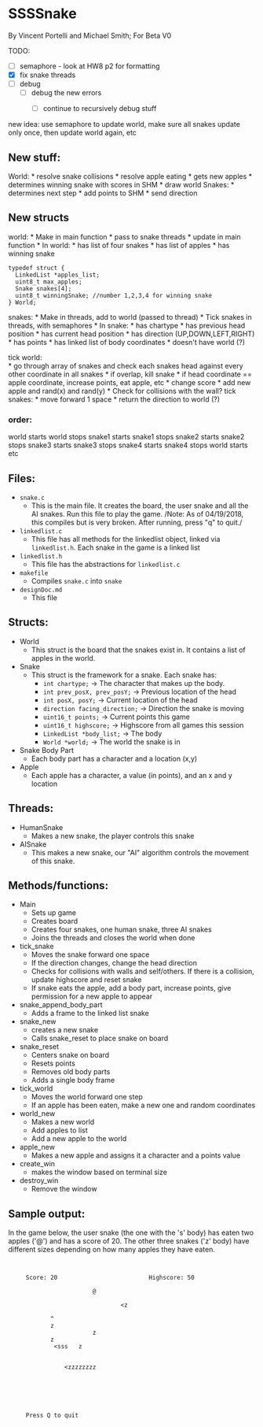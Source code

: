 # SSSSnake
By Vincent Portelli and Michael Smith; For Beta V0

TODO: 
- [ ] semaphore - look at HW8 p2 for formatting
- [x] fix snake threads
- [ ] debug
	- [ ] debug the new errors 
		- [ ] continue to recursively debug stuff


new idea: use semaphore to update world, make sure all snakes update only once, then update world again, etc

## New stuff: 

World: 
	* resolve snake collisions 
	* resolve apple eating
	* gets new apples
	* determines winning snake with scores in SHM
	* draw world
Snakes: 
	* determines next step
	* add points to SHM
	* send direction 


## New structs 
world: 
	* Make in main function
	* pass to snake threads
	* update in main function
	* In world: 
		* has list of four snakes
		* has list of apples
		* has winning snake
```
typedef struct {
  LinkedList *apples_list;
  uint8_t max_apples;
  Snake snakes[4];
  uint8_t winningSnake; //number 1,2,3,4 for winning snake
} World;
```

snakes: 
	* Make in threads, add to world (passed to thread)
	* Tick snakes in threads, with semaphores
	* In snake: 
		* has chartype
		* has previous head position 
		* has current head position
		* has direction (UP,DOWN,LEFT,RIGHT)
		* has points
		* has linked list of body coordinates
		* doesn't have world (?)
	
tick world:  
	* go through array of snakes and check each snakes head against every other coordinate in all snakes
		* if overlap, kill snake
		* if head coordinate == apple coordinate, increase points, eat apple, etc
			* change score
			* add new apple and rand(x) and rand(y)
	* Check for collisions with the wall? 
tick snakes: 
	* move forward 1 space
	* return the direction to world (?)



### order: 
world starts
world stops
snake1 starts
snake1 stops
snake2 starts
snake2 stops
snake3 starts
snake3 stops
snake4 starts
snake4 stops
world starts
etc






## Files: 
* `snake.c`
	* This is the main file. It creates the board, the user snake and all the AI snakes. Run this file to play the game. /Note: As of 04/19/2018, this compiles but is very broken. After running, press "q" to quit./
* `linkedlist.c`
	* This file has all methods for the linkedlist object, linked via `linkedlist.h`. Each snake in the game is a linked list
* `linkedlist.h`
	* This file has the abstractions for `linkedlist.c`
* `makefile`
	* Compiles `snake.c` into `snake`
* `designDoc.md`
	* This file 

## Structs:
* World
	* This struct is the board that the snakes exist in. It contains a list of apples in the world. 
* Snake
	* This struct is the framework for a snake. Each snake has: 
		* `int chartype;` -> The character that makes up the body. 
  		* `int prev_posX, prev_posY;` -> Previous location of the head
  		* `int posX, posY;` -> Current location of the head
  		* `direction facing_direction;` -> Direction the snake is moving
  		* `uint16_t points;` -> Current points this game
  		* `uint16_t highscore;` -> Highscore from all games this session
  		* `LinkedList *body_list;` -> The body
  		* `World *world;` -> The world the snake is in
* Snake Body Part
	* Each body part has a character and a location (x,y)
* Apple
	* Each apple has a character, a value (in points), and an x and y location

## Threads: 
* HumanSnake
	* Makes a new snake, the player controls this snake
* AISnake
	* This makes a new snake, our "AI" algorithm controls the movement of this snake. 

## Methods/functions:
* Main
	* Sets up game
	* Creates board
	* Creates four snakes, one human snake, three AI snakes
	* Joins the threads and closes the world when done
* tick_snake
	* Moves the snake forward one space
	* If the direction changes, change the head direction
	* Checks for collisions with walls and self/others. If there is a collision, update highscore and reset snake
	* If snake eats the apple, add a body part, increase points, give permission for a new apple to appear
* snake_append_body_part
	* Adds a frame to the linked list snake
* snake_new
	* creates a new snake 
	* Calls snake_reset to place snake on board
* snake_reset
	* Centers snake on board
	* Resets points
	* Removes old body parts
	* Adds a single body frame
* tick_world
	* Moves the world forward one step
	* If an apple has been eaten, make a new one and random coordinates 
* world_new
	* Makes a new world
	* Add apples to list
	* Add a new apple to the world
* apple_new
	* Makes a new apple and assigns it a character and a points value
* create_win
	* makes the window based on terminal size
* destroy_win
	* Remove the window
## Sample output: 
In the game below, the user snake (the one with the 's' body) has eaten two apples ('@') and has a score of 20. The other three snakes ('z' body) have different sizes depending on how many apples they have eaten. 

```


     Score: 20							Highscore: 50

                       	@

								<z

			^		
			z		
                        z                                              
 			z		
             <sss	z		


				<zzzzzzzz






     Press Q to quit


